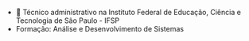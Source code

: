 - 👋 Técnico administrativo na Instituto Federal de Educação, Ciência e Tecnologia de São Paulo - IFSP
- Formação: Análise e Desenvolvimento de Sistemas
